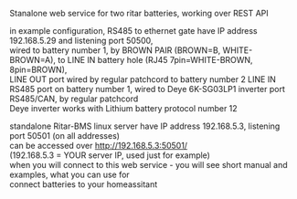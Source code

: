 Stanalone web service for two ritar batteries, working over REST API </br>

in example configuration, RS485 to ethernet gate have IP address 192.168.5.29 and listening port 50500, </br>
wired to battery number 1, by BROWN PAIR (BROWN=B, WHITE-BROWN=A), to LINE IN battery hole (RJ45 7pin=WHITE-BROWN, 8pin=BROWN), </br>
LINE OUT port wired by regular patchcord to battery number 2 LINE IN </br>
RS485 port on battery number 1, wired to Deye 6K-SG03LP1 inverter port RS485/CAN, by regular patchcord </br>
Deye inverter works with Lithium battery protocol number 12 </br>

standalone Ritar-BMS linux server have IP address 192.168.5.3, listening port 50501 (on all addresses)</br>
can be accessed over http://192.168.5.3:50501/ </br>
(192.168.5.3 = YOUR server IP, used just for example) </br>
when you will connect to this web service - you will see short manual and examples, what you can use for <br>
connect batteries to your homeassitant
